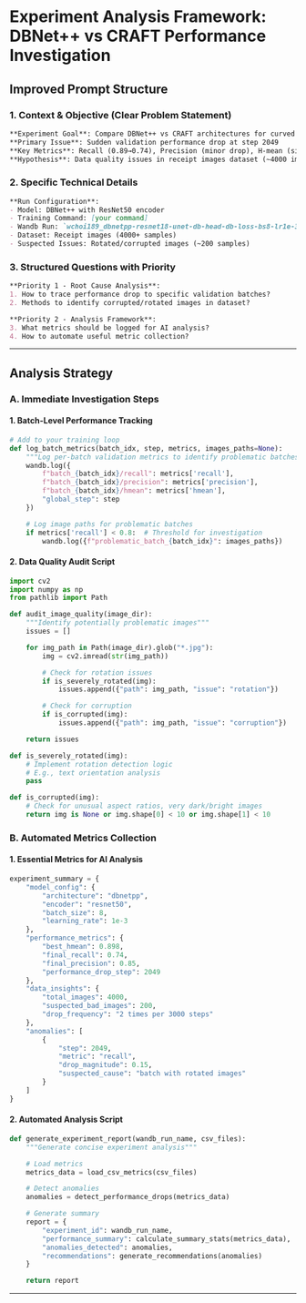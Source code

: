 
# Experiment Analysis Framework: DBNet++ vs CRAFT Performance Investigation

## Improved Prompt Structure

### 1. **Context & Objective** (Clear Problem Statement)
```markdown
**Experiment Goal**: Compare DBNet++ vs CRAFT architectures for curved text detection
**Primary Issue**: Sudden validation performance drop at step 2049
**Key Metrics**: Recall (0.89→0.74), Precision (minor drop), H-mean (significant drop)
**Hypothesis**: Data quality issues in receipt images dataset (~4000 images)
```

### 2. **Specific Technical Details**
```markdown
**Run Configuration**:
- Model: DBNet++ with ResNet50 encoder
- Training Command: [your command]
- Wandb Run: `wchoi189_dbnetpp-resnet18-unet-db-head-db-loss-bs8-lr1e-3_hmean0.898`
- Dataset: Receipt images (4000+ samples)
- Suspected Issues: Rotated/corrupted images (~200 samples)
```

### 3. **Structured Questions with Priority**
```markdown
**Priority 1 - Root Cause Analysis**:
1. How to trace performance drop to specific validation batches?
2. Methods to identify corrupted/rotated images in dataset?

**Priority 2 - Analysis Framework**:
3. What metrics should be logged for AI analysis?
4. How to automate useful metric collection?
```

---


## Analysis Strategy

### A. Immediate Investigation Steps

#### 1. **Batch-Level Performance Tracking**
```python
# Add to your training loop
def log_batch_metrics(batch_idx, step, metrics, images_paths=None):
    """Log per-batch validation metrics to identify problematic batches"""
    wandb.log({
        f"batch_{batch_idx}/recall": metrics['recall'],
        f"batch_{batch_idx}/precision": metrics['precision'],
        f"batch_{batch_idx}/hmean": metrics['hmean'],
        "global_step": step
    })

    # Log image paths for problematic batches
    if metrics['recall'] < 0.8:  # Threshold for investigation
        wandb.log({f"problematic_batch_{batch_idx}": images_paths})
```

#### 2. **Data Quality Audit Script**
```python
import cv2
import numpy as np
from pathlib import Path

def audit_image_quality(image_dir):
    """Identify potentially problematic images"""
    issues = []

    for img_path in Path(image_dir).glob("*.jpg"):
        img = cv2.imread(str(img_path))

        # Check for rotation issues
        if is_severely_rotated(img):
            issues.append({"path": img_path, "issue": "rotation"})

        # Check for corruption
        if is_corrupted(img):
            issues.append({"path": img_path, "issue": "corruption"})

    return issues

def is_severely_rotated(img):
    # Implement rotation detection logic
    # E.g., text orientation analysis
    pass

def is_corrupted(img):
    # Check for unusual aspect ratios, very dark/bright images
    return img is None or img.shape[0] < 10 or img.shape[1] < 10
```

### B. Automated Metrics Collection

#### 1. **Essential Metrics for AI Analysis**
```python
experiment_summary = {
    "model_config": {
        "architecture": "dbnetpp",
        "encoder": "resnet50",
        "batch_size": 8,
        "learning_rate": 1e-3
    },
    "performance_metrics": {
        "best_hmean": 0.898,
        "final_recall": 0.74,
        "final_precision": 0.85,
        "performance_drop_step": 2049
    },
    "data_insights": {
        "total_images": 4000,
        "suspected_bad_images": 200,
        "drop_frequency": "2 times per 3000 steps"
    },
    "anomalies": [
        {
            "step": 2049,
            "metric": "recall",
            "drop_magnitude": 0.15,
            "suspected_cause": "batch with rotated images"
        }
    ]
}
```

#### 2. **Automated Analysis Script**
```python
def generate_experiment_report(wandb_run_name, csv_files):
    """Generate concise experiment analysis"""

    # Load metrics
    metrics_data = load_csv_metrics(csv_files)

    # Detect anomalies
    anomalies = detect_performance_drops(metrics_data)

    # Generate summary
    report = {
        "experiment_id": wandb_run_name,
        "performance_summary": calculate_summary_stats(metrics_data),
        "anomalies_detected": anomalies,
        "recommendations": generate_recommendations(anomalies)
    }

    return report
```

---
